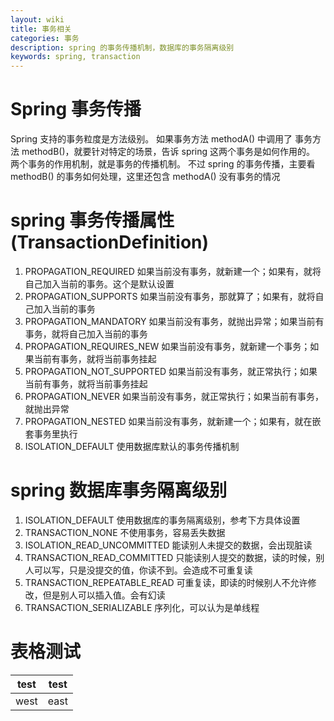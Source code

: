 ```yaml
---
layout: wiki
title: 事务相关
categories: 事务
description: spring 的事务传播机制，数据库的事务隔离级别
keywords: spring, transaction
---
```

# Spring 事务传播
Spring 支持的事务粒度是方法级别。
如果事务方法 methodA() 中调用了 事务方法 methodB()，就要针对特定的场景，告诉 spring 这两个事务是如何作用的。
两个事务的作用机制，就是事务的传播机制。
不过 spring 的事务传播，主要看 methodB() 的事务如何处理，这里还包含 methodA() 没有事务的情况

# spring 事务传播属性(TransactionDefinition)
1. PROPAGATION_REQUIRED 如果当前没有事务，就新建一个；如果有，就将自己加入当前的事务。这个是默认设置
2. PROPAGATION_SUPPORTS 如果当前没有事务，那就算了；如果有，就将自己加入当前的事务
3. PROPAGATION_MANDATORY 如果当前没有事务，就抛出异常；如果当前有事务，就将自己加入当前的事务
4. PROPAGATION_REQUIRES_NEW 如果当前没有事务，就新建一个事务；如果当前有事务，就将当前事务挂起
5. PROPAGATION_NOT_SUPPORTED 如果当前没有事务，就正常执行；如果当前有事务，就将当前事务挂起
6. PROPAGATION_NEVER 如果当前没有事务，就正常执行；如果当前有事务，就抛出异常
7. PROPAGATION_NESTED 如果当前没有事务，就新建一个；如果有，就在嵌套事务里执行
8. ISOLATION_DEFAULT 使用数据库默认的事务传播机制

# spring 数据库事务隔离级别
1. ISOLATION_DEFAULT 使用数据库的事务隔离级别，参考下方具体设置
2. TRANSACTION_NONE 不使用事务，容易丢失数据
3. ISOLATION_READ_UNCOMMITTED 能读别人未提交的数据，会出现脏读
4. TRANSACTION_READ_COMMITTED 只能读别人提交的数据，读的时候，别人可以写，只是没提交的值，你读不到。会造成不可重复读
5. TRANSACTION_REPEATABLE_READ 可重复读，即读的时候别人不允许修改，但是别人可以插入值。会有幻读
6. TRANSACTION_SERIALIZABLE 序列化，可以认为是单线程

# 表格测试

|test|test|
|---|---|
|west|east|